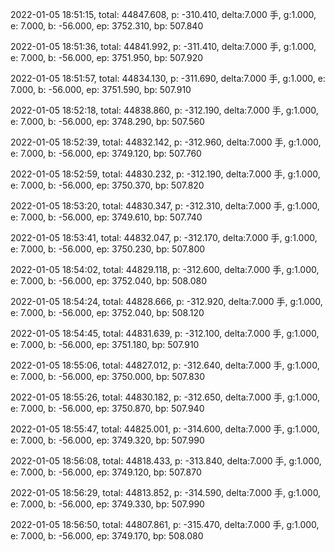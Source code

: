 2022-01-05 18:51:15, total: 44847.608, p: -310.410, delta:7.000 手, g:1.000, e: 7.000, b: -56.000, ep: 3752.310, bp: 507.840

2022-01-05 18:51:36, total: 44841.992, p: -311.410, delta:7.000 手, g:1.000, e: 7.000, b: -56.000, ep: 3751.950, bp: 507.920

2022-01-05 18:51:57, total: 44834.130, p: -311.690, delta:7.000 手, g:1.000, e: 7.000, b: -56.000, ep: 3751.590, bp: 507.910

2022-01-05 18:52:18, total: 44838.860, p: -312.190, delta:7.000 手, g:1.000, e: 7.000, b: -56.000, ep: 3748.290, bp: 507.560

2022-01-05 18:52:39, total: 44832.142, p: -312.960, delta:7.000 手, g:1.000, e: 7.000, b: -56.000, ep: 3749.120, bp: 507.760

2022-01-05 18:52:59, total: 44830.232, p: -312.190, delta:7.000 手, g:1.000, e: 7.000, b: -56.000, ep: 3750.370, bp: 507.820

2022-01-05 18:53:20, total: 44830.347, p: -312.310, delta:7.000 手, g:1.000, e: 7.000, b: -56.000, ep: 3749.610, bp: 507.740

2022-01-05 18:53:41, total: 44832.047, p: -312.170, delta:7.000 手, g:1.000, e: 7.000, b: -56.000, ep: 3750.230, bp: 507.800

2022-01-05 18:54:02, total: 44829.118, p: -312.600, delta:7.000 手, g:1.000, e: 7.000, b: -56.000, ep: 3752.040, bp: 508.080

2022-01-05 18:54:24, total: 44828.666, p: -312.920, delta:7.000 手, g:1.000, e: 7.000, b: -56.000, ep: 3752.040, bp: 508.120

2022-01-05 18:54:45, total: 44831.639, p: -312.100, delta:7.000 手, g:1.000, e: 7.000, b: -56.000, ep: 3751.180, bp: 507.910

2022-01-05 18:55:06, total: 44827.012, p: -312.640, delta:7.000 手, g:1.000, e: 7.000, b: -56.000, ep: 3750.000, bp: 507.830

2022-01-05 18:55:26, total: 44830.182, p: -312.650, delta:7.000 手, g:1.000, e: 7.000, b: -56.000, ep: 3750.870, bp: 507.940

2022-01-05 18:55:47, total: 44825.001, p: -314.600, delta:7.000 手, g:1.000, e: 7.000, b: -56.000, ep: 3749.320, bp: 507.990

2022-01-05 18:56:08, total: 44818.433, p: -313.840, delta:7.000 手, g:1.000, e: 7.000, b: -56.000, ep: 3749.120, bp: 507.870

2022-01-05 18:56:29, total: 44813.852, p: -314.590, delta:7.000 手, g:1.000, e: 7.000, b: -56.000, ep: 3749.330, bp: 507.990

2022-01-05 18:56:50, total: 44807.861, p: -315.470, delta:7.000 手, g:1.000, e: 7.000, b: -56.000, ep: 3749.170, bp: 508.080